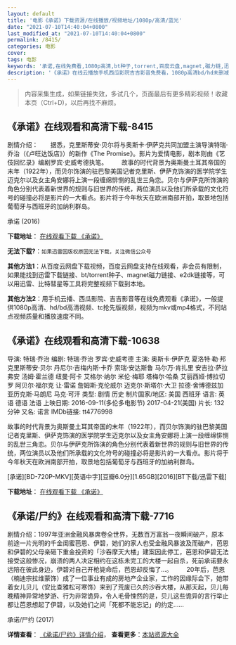 ```yaml
---
layout: default
title: '电影《承诺》下载资源/在线播放/视频地址/1080p/高清/蓝光'
date: "2021-07-10T14:40:04+0800"
last_modified_at: "2021-07-10T14:40:04+0800"
permalink: /8415/
categories: 电影
cover:
tags: 电影
keywords: '承诺,在线免费看,1080p高清,bt种子,torrent,百度云盘,magnet,磁力链,迅雷下载资源'
description: '《承诺》在线云播放手机西瓜影院吉吉影音免费看，1080p高清bd/hd未删减完整版和tc抢先枪版，mkv/mp4格式，附带bt/torrent种子、magnet/磁力链、百度云盘、网盘资源迅雷下载链接'
---
```


>内容采集生成，如果链接失效，多试几个，页面最后有更多精彩视频！收藏本页（Ctrl+D)，以后再找不麻烦。


## 《承诺》在线观看和高清下载-8415

剧情介绍：　　据悉，克里斯蒂安·贝尔将与奥斯卡·伊萨克共同加盟主演导演特瑞·乔治（《卢旺达饭店》）的新作《The Promise》。影片为爱情电影，剧本则由《艺伎回忆录》编剧罗宾·史威考德执笔。 　　故事的时代背景为奥斯曼土耳其帝国的末年（1922年），而贝尔饰演的驻巴黎美国记者克里斯、伊萨克饰演的医学院学生迈克尔以及女主角安娜将上演一段缠绵悱恻的乱世三角恋。贝尔与伊萨克所饰演的角色分别代表着新世界的规则与旧世界的传统，两位演员以及他们所承载的文化符号的碰撞必将是影片的一大看点。影片将于今年秋天在欧洲南部开拍，取景地包括葡萄牙与西班牙的加纳利群岛。


承诺 (2016)

**下载地址**： [在线观看下载 《承诺》](https://www.btbtdy.me/btdy/dy11011.html) 


**无法下载?**：`如果迅雷因版权原因无法下载，关注微信公众号 `

**其他方法1**：从百度云网盘下载视频，百度云网盘支持在线观看，非会员有限制，如果能找到迅雷下载链接、bt/torrent种子、magnet磁力链接、e2dk链接等，可以用迅雷、比特彗星等工具将完整视频下载到本地。

**其他方法2**：用手机云播、西瓜影院、吉吉影音等在线免费观看《承诺》，一般提供1080p高清、hd/bd高清视频、tc抢先版视频，视频为mkv或mp4格式，不同站点视频质量和播放速度不同。


## 《承诺》在线观看和高清下载-10638

导演: 特瑞·乔治 编剧: 特瑞·乔治 罗宾·史威考德 主演: 奥斯卡·伊萨克 夏洛特·勒·邦 克里斯蒂安·贝尔 丹尼尔·吉梅内斯·卡乔 索瑞·安达斯鲁 马尔万·肯扎里 安吉拉·萨拉弗安 汤姆·霍兰德 纽曼·阿卡 艾格尔·纳尔 米伦·梅耶 塔梅尔·哈桑 艾丽西娅·博拉切罗 阿贝尔·福尔克 让·雷诺 詹姆斯·克伦威尔 迈克尔·斯塔尔·大卫 拉德·舍博德兹加 亚历克斯·马朗尼 马克·可汗 类型: 剧情 历史 制片国家/地区: 美国 西班牙 语言: 英语 德语 法语 上映日期: 2016-09-11(多伦多电影节) 2017-04-21(美国) 片长: 132分钟 又名: 诺言 IMDb链接: tt4776998

故事的时代背景为奥斯曼土耳其帝国的末年（1922年），而贝尔饰演的驻巴黎美国记者克里斯、伊萨克饰演的医学院学生迈克尔以及女主角安娜将上演一段缠绵悱恻的乱世三角恋。贝尔与伊萨克所饰演的角色分别代表着新世界的规则与旧世界的传统，两位演员以及他们所承载的文化符号的碰撞必将是影片的一大看点。影片将于今年秋天在欧洲南部开拍，取景地包括葡萄牙与西班牙的加纳利群岛。


[承诺][BD-720P-MKV][英语中字][豆瓣6.0分][1.65GB][2016][BT下载/迅雷下载]

**下载地址**： [在线观看下载 《承诺》](https://www.btdx8.com/torrent/cn_2016.html) 


## 《承诺/尸约》在线观看和高清下载-7716

剧情介绍：1997年亚洲金融风暴席卷全世界，无数百万富翁一夜瞬间破产，原本前途一片光明的千金闺蜜芭恩、伊碧，她们的家人也受金融风暴波及而破产，芭恩和伊碧的父母亲砸下重金投资的「沙吞摩天大楼」建案因此停工，芭恩和伊碧无法接受这般惨况，崩溃的两人决定相约在这栋未完工的大楼一起自杀，死前承诺要永远陪在彼此身边，伊碧对自己开枪毙命后，芭恩却反悔了…。 　　20年后，芭恩（楠迪宗拉维蒙饰）成了一位事业有成的房地产企业家，工作的因缘际会下，她带着女儿贝儿（安比查雅松可寒饰）来到了荒废已久的沙吞大楼，从那天起，贝儿每晚精神异常地梦游、行为非常诡异，令人毛骨悚然的是，贝儿这些诡异的言行举止都让芭恩想起了伊碧，以及她们之间「死都不能忘记」的约定……


承诺/尸约 (2017)

**详情查看**： [《承诺/尸约》详情介绍](/movie/7716/)， **查看更多**：[本站资源大全](/movie/t/all/)


